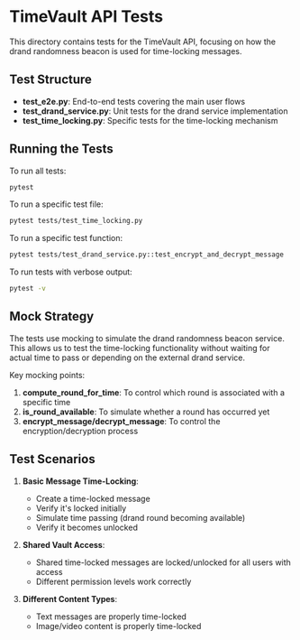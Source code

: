 # TimeVault API Tests

This directory contains tests for the TimeVault API, focusing on how the drand randomness beacon is used for time-locking messages.

## Test Structure

- **test_e2e.py**: End-to-end tests covering the main user flows
- **test_drand_service.py**: Unit tests for the drand service implementation
- **test_time_locking.py**: Specific tests for the time-locking mechanism

## Running the Tests

To run all tests:

```bash
pytest
```

To run a specific test file:

```bash
pytest tests/test_time_locking.py
```

To run a specific test function:

```bash
pytest tests/test_drand_service.py::test_encrypt_and_decrypt_message
```

To run tests with verbose output:

```bash
pytest -v
```

## Mock Strategy

The tests use mocking to simulate the drand randomness beacon service. This allows us to test the time-locking functionality without waiting for actual time to pass or depending on the external drand service.

Key mocking points:
1. **compute_round_for_time**: To control which round is associated with a specific time
2. **is_round_available**: To simulate whether a round has occurred yet
3. **encrypt_message/decrypt_message**: To control the encryption/decryption process

## Test Scenarios

1. **Basic Message Time-Locking**: 
   - Create a time-locked message
   - Verify it's locked initially
   - Simulate time passing (drand round becoming available)
   - Verify it becomes unlocked

2. **Shared Vault Access**:
   - Shared time-locked messages are locked/unlocked for all users with access
   - Different permission levels work correctly

3. **Different Content Types**:
   - Text messages are properly time-locked
   - Image/video content is properly time-locked 